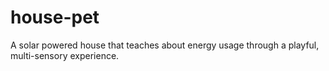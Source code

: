 # house-pet
A solar powered house that teaches about energy usage through a playful, multi-sensory experience. 

